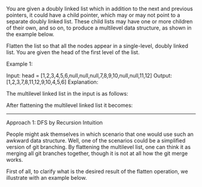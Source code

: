 You are given a doubly linked list which in addition to the next and previous pointers, it could have a child pointer, which may or may not point to a separate doubly linked list. These child lists may have one or more children of their own, and so on, to produce a multilevel data structure, as shown in the example below.

Flatten the list so that all the nodes appear in a single-level, doubly linked list. You are given the head of the first level of the list.

Example 1:



Input: head = [1,2,3,4,5,6,null,null,null,7,8,9,10,null,null,11,12]
Output: [1,2,3,7,8,11,12,9,10,4,5,6]
Explanation:

The multilevel linked list in the input is as follows:

After flattening the multilevel linked list it becomes:

---
Approach 1: DFS by Recursion
Intuition

People might ask themselves in which scenario that one would use such an awkward data structure. Well, one of the scenarios could be a simplified version of git branching. By flattening the multilevel list, one can think it as merging all git branches together, though it is not at all how the git merge works.

First of all, to clarify what is the desired result of the flatten operation, we illustrate with an example below.